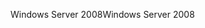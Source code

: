 <span data-ttu-id="23752-101">Windows Server 2008</span><span class="sxs-lookup"><span data-stu-id="23752-101">Windows Server 2008</span></span>